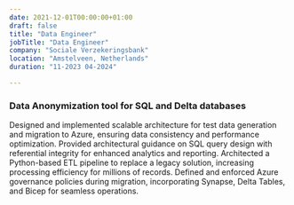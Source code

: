 ```yaml
---
date: 2021-12-01T00:00:00+01:00
draft: false
title: "Data Engineer"
jobTitle: "Data Engineer"
company: "Sociale Verzekeringsbank"
location: "Amstelveen, Netherlands"
duration: "11-2023 04-2024"

---
```

### Data Anonymization tool for SQL and Delta databases

Designed and implemented scalable architecture for test data generation and migration to Azure, ensuring data consistency and performance optimization. Provided architectural guidance on SQL query design with referential integrity for enhanced analytics and reporting. 
Architected a Python-based ETL pipeline to replace a legacy solution, increasing processing efficiency for millions of records. 
Defined and enforced Azure governance policies during migration, incorporating Synapse, Delta Tables, and Bicep for seamless operations.
